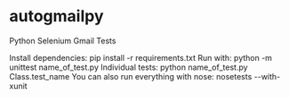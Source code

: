 # autogmailpy
Python Selenium Gmail Tests

Install dependencies: pip install -r requirements.txt
Run with: python -m unittest name_of_test.py
Individual tests: python name_of_test.py Class.test_name
You can also run everything with nose: nosetests --with-xunit

